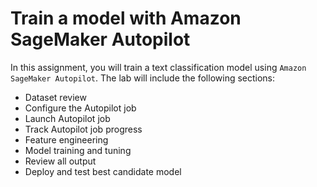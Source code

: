 # Train a model with Amazon SageMaker Autopilot

In this assignment, you will train a text classification model using `Amazon SageMaker Autopilot`. The lab will include the following sections:

- Dataset review
- Configure the Autopilot job
- Launch Autopilot job
- Track Autopilot job progress
- Feature engineering
- Model training and tuning
- Review all output
- Deploy and test best candidate model
